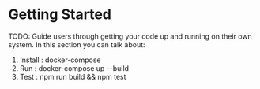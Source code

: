 # Getting Started
TODO: Guide users through getting your code up and running on their own system. In this section you can talk about:
1.	Install : docker-compose
2.	Run : docker-compose up --build
3.	Test : npm run build && npm test

